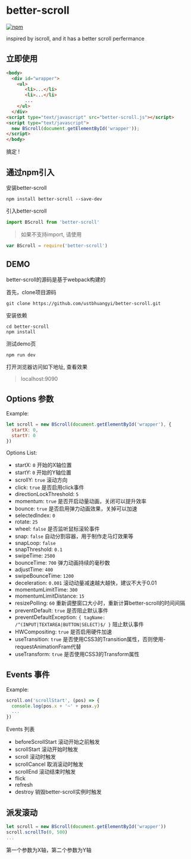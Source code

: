 # better-scroll
[![npm](https://img.shields.io/npm/v/better-scroll.svg?style=flat-square)](https://www.npmjs.com/package/better-scroll)

inspired by iscroll, and it has a better scroll perfermance

## 立即使用

```HTML
<body>
  <div id="wrapper">
    <ul>
	   <li>...</li>
	   <li>...</li>
	   ...
    </ul>
  </div>
<script type="text/javascript" src="better-scroll.js"></script>
<script type="text/javascript">
  new BScroll(document.getElementById('wrapper'));
</script>
</body>
```

搞定 !

## 通过npm引入

安装better-scroll

```shell
npm install better-scroll --save-dev
```
引入better-scroll

```javascript
import BScroll from 'better-scroll'
```

>如果不支持import, 请使用

```javascript
var BScroll = require('better-scroll')
```

## DEMO
better-scroll的源码是基于webpack构建的

首先，clone项目源码

```shell
git clone https://github.com/ustbhuangyi/better-scroll.git
```

安装依赖

```shell
cd better-scroll
npm install
```

测试demo页

```shell
npm run dev
```

打开浏览器访问如下地址, 查看效果

> localhost:9090

## Options 参数

Example:

```javascript
let scroll = new BScroll(document.getElementById('wrapper'), {
  startX: 0,
  startY: 0
})
```

Options List:

- startX: `0` 开始的X轴位置
- startY: `0` 开始的Y轴位置
- scrollY: `true` 滚动方向
- click: `true` 是否启用click事件
- directionLockThreshold: `5`
- momentum: `true` 是否开启动量动画，关闭可以提升效率
- bounce: `true` 是否启用弹力动画效果，关掉可以加速
- selectedIndex: `0`
- rotate: `25`
- wheel: `false` 是否监听鼠标滚轮事件
- snap: `false` 自动分割容器，用于制作走马灯效果等
- snapLoop: `false`
- snapThreshold: `0.1`
- swipeTime: `2500`
- bounceTime: `700` 弹力动画持续的毫秒数
- adjustTime: `400`
- swipeBounceTime: `1200`
- deceleration: `0.001` 滚动动量减速越大越快，建议不大于0.01
- momentumLimitTime: `300`
- momentumLimitDistance: `15`
- resizePolling: `60` 重新调整窗口大小时，重新计算better-scroll的时间间隔
- preventDefault: `true` 是否阻止默认事件
- preventDefaultException: `{ tagName: /^(INPUT|TEXTAREA|BUTTON|SELECT)$/ }` 阻止默认事件
- HWCompositing: `true` 是否启用硬件加速
- useTransition: `true` 是否使用CSS3的Transition属性，否则使用-requestAnimationFram代替
- useTransform: `true` 是否使用CSS3的Transform属性

## Events 事件

Example:

```javascript
scroll.on('scrollStart', (pos) => {
  console.log(pos.x + '~' + posx.y)
  ...
})
```

Events 列表

- beforeScrollStart 滚动开始之前触发
- scrollStart 滚动开始时触发
- scroll 滚动时触发
- scrollCancel 取消滚动时触发
- scrollEnd 滚动结束时触发
- flick 
- refresh
- destroy 销毁better-scroll实例时触发


## 派发滚动

```javascript
let scroll = new BScroll(document.getElementById('wrapper'))
scroll.scrollTo(0, 500)
...
```

第一个参数为X轴，第二个参数为Y轴
